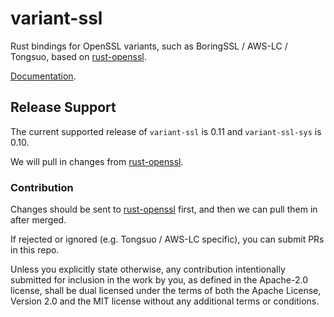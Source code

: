 # variant-ssl

Rust bindings for OpenSSL variants, such as BoringSSL / AWS-LC / Tongsuo,
based on [rust-openssl](https://github.com/sfackler/rust-openssl).

[Documentation](https://docs.rs/variant-ssl).

## Release Support

The current supported release of `variant-ssl` is 0.11 and `variant-ssl-sys` is 0.10.

We will pull in changes from [rust-openssl](https://github.com/sfacker/rust-openssl).

### Contribution

Changes should be sent to [rust-openssl](https://github.com/sfacker/rust-openssl) first,
and then we can pull them in after merged.

If rejected or ignored (e.g. Tongsuo / AWS-LC specific), you can submit PRs in this repo.

Unless you explicitly state otherwise, any contribution intentionally
submitted for inclusion in the work by you, as defined in the Apache-2.0
license, shall be dual licensed under the terms of both the Apache License,
Version 2.0 and the MIT license without any additional terms or conditions.

